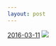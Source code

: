 ```yaml
---
layout: post
---
```


<p>
  <time><a href="/471">2016-03-11</a></time>
  <a href="/471"><img src="{{ site.assets_url }}/471-640.jpg" srcset="{{ site.assets_url }}/471-1280.jpg 1280w, {{ site.assets_url }}/471-960.jpg 960w, {{ site.assets_url }}/471-640.jpg 640w, {{ site.assets_url }}/471-320.jpg 320w" sizes="(min-width: 700px) 50vw, calc(100vw - 2rem)" /></a>
</p>
